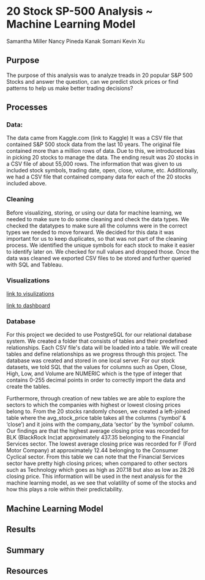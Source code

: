 # 20 Stock SP-500 Analysis ~ Machine Learning Model

Samantha Miller 
Nancy Pineda
Kanak Somani
Kevin Xu

## Purpose
The purpose of this analysis was to analyze treads in 20 popular S&P 500 Stocks and answer the question, can we predict stock prices or find patterns to help us make better trading decisions?

## Processes

### Data:
The data came from Kaggle.com (link to Kaggle)
It was a CSV file that contained S&P 500 stock data from the last 10 years. The original file contained more than a million rows of data. Due to this, we introduced bias in picking 20 stocks to manage the data. 
The ending result was 20 stocks in a CSV file of about 55,000 rows. The information that was given to us included stock symbols, trading date, open, close, volume, etc.
Additionally, we had a CSV file that contained company data for each of the 20 stocks included above.

### Cleaning

Before visualizing, storing, or using our data for machine learning, we needed to make sure to do some cleaning and check the data types. 
We checked the datatypes to make sure all the columns were in the correct types we needed to move forward. We decided for this data it was important for us to keep duplicates, so that was not part of the cleaning process.
We identified the unique symbols for each stock to make it easier to identify later on. We checked for null values and dropped those. Once the data was cleaned we exported CSV files to be stored and further queried with SQL and Tableau. 

### Visualizations

[link to visulizations](https://public.tableau.com/app/profile/zixuan.xu)

[link to dashboard](https://public.tableau.com/views/Dashboard_16747067831160/Dashboard1?:language=en-GB&publish=yes&:display_count=n&:origin=viz_share_link)

### Database

For this project we decided to use PostgreSQL for our relational database system. We created a folder that consists of tables and their predefined relationships. 
Each CSV file's data will be loaded into a table. We will create tables and define relationships as we progress through this project. The database was created and stored in one local server.
For our stock datasets, we told SQL that the values for columns such as Open, Close, High, Low, and Volume are NUMERIC which is the type of integer that contains 0-255 decimal points in order to correctly import the data and create the tables.

Furthermore, through creation of new tables we are able to explore the sectors to which the companies with highest or lowest closing prices belong to. From the 20 stocks randomly chosen, we created a left-joined table where the avg_stock_price table takes all the columns (‘symbol’ & ‘close’) and it joins with the company_data ‘sector’  by the ‘symbol’ column. Our findings are that the highest average closing price was recorded for BLK (BlackRock Inc)at approximately 437.35 belonging to the Financial Services sector. The lowest average closing price was recorded for  F (Ford Motor Company) at  approximately 12.44 belonging to the Consumer Cyclical sector. From this table we can note that the Financial Services sector have pretty high closing prices; when compared to other sectors such as Technology which goes as high as 207.18 but also as low as 28.26 closing price. This information will be used in the next analysis for the machine learning model, as we see that volatility of some of the stocks and how this plays a role within their predictability.

## Machine Learning Model

## Results

## Summary

## Resources
